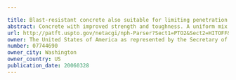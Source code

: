 ```yaml
---

title: Blast-resistant concrete also suitable for limiting penetration of ballistic fragments
abstract: Concrete with improved strength and toughness. A uniform mix of first constituents comprises: cement of Blaine fineness of 280-360 m/kg; sand at a mass ratio of 0.75-1.25 of the cement; silica fume at a mass ratio of 0.15-0.4 of the cement; silica flour at a mass ratio of 0.15-0.3 of the cement; and microinclusions at a mass ratio up to 0.35 of the cement. This is then mixed with a blend of second constituents comprising a specified amount of an HRWRA and an amount of water at a mass ratio of 0.2-0.35 of the cement. This is mixed sufficiently to form a uniform cement-based paste to which an amount of macrofibers at a mass ratio of up to 0.35 of the cement is added to yield a uniform product. Nanoinclusions may be added to improve crack resistance and increase density.
url: http://patft.uspto.gov/netacgi/nph-Parser?Sect1=PTO2&Sect2=HITOFF&p=1&u=%2Fnetahtml%2FPTO%2Fsearch-adv.htm&r=1&f=G&l=50&d=PALL&S1=07744690&OS=07744690&RS=07744690
owner: The United States of America as represented by the Secretary of the Army
number: 07744690
owner_city: Washington
owner_country: US
publication_date: 20060328
---
```

